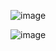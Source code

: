 ![image](https://github.com/user-attachments/assets/833d4c09-2995-46be-a8ca-06678030b0be)

![image](https://github.com/user-attachments/assets/eae7a7e5-6d37-40cf-af53-5d3dfc2fd543)

